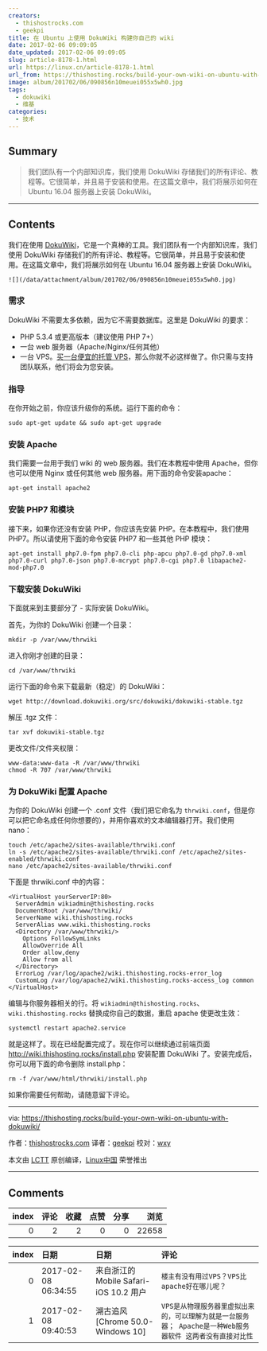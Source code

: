 ```yaml
---
creators:
  - thishostrocks.com
  - geekpi
title: 在 Ubuntu 上使用 DokuWiki 构建你自己的 wiki
date: 2017-02-06 09:09:05
date_updated: 2017-02-06 09:09:05
slug: article-8178-1.html
url: https://linux.cn/article-8178-1.html
url_from: https://thishosting.rocks/build-your-own-wiki-on-ubuntu-with-dokuwiki/
image: album/201702/06/090856n10meuei055x5wh0.jpg
tags:
  - dokuwiki
  - 维基
categories:
  - 技术
---
```


## Summary

> 我们团队有一个内部知识库，我们使用 DokuWiki 存储我们的所有评论、教程等。它很简单，并且易于安装和使用。在这篇文章中，我们将展示如何在 Ubuntu 16.04 服务器上安装 DokuWiki。

***

<!-- more -->

## Contents

我们在使用 [DokuWiki](https://github.com/splitbrain/dokuwiki)，它是一个真棒的工具。我们团队有一个内部知识库，我们使用 DokuWiki 存储我们的所有评论、教程等。它很简单，并且易于安装和使用。在这篇文章中，我们将展示如何在 Ubuntu 16.04 服务器上安装 DokuWiki。

`![](/data/attachment/album/201702/06/090856n10meuei055x5wh0.jpg)`

### 需求

DokuWiki 不需要太多依赖，因为它不需要数据库。这里是 DokuWiki 的要求：

* PHP 5.3.4 或更高版本（建议使用 PHP 7+）
* 一台 web 服务器（Apache/Nginx/任何其他）
* 一台 VPS。[买一台便宜的托管 VPS](http://click.aliyun.com/m/7604/)，那么你就不必这样做了。你只需与支持团队联系，他们将会为您安装。

### 指导

在你开始之前，你应该升级你的系统。运行下面的命令：

```shell
sudo apt-get update && sudo apt-get upgrade
```

### 安装 Apache

我们需要一台用于我们 wiki 的 web 服务器。我们在本教程中使用 Apache，但你也可以使用 Nginx 或任何其他 web 服务器。用下面的命令安装apache：

```shell
apt-get install apache2
```

### 安装 PHP7 和模块

接下来，如果你还没有安装 PHP，你应该先安装 PHP。在本教程中，我们使用 PHP7。所以请使用下面的命令安装 PHP7 和一些其他 PHP 模块：

```shell
apt-get install php7.0-fpm php7.0-cli php-apcu php7.0-gd php7.0-xml php7.0-curl php7.0-json php7.0-mcrypt php7.0-cgi php7.0 libapache2-mod-php7.0
```

### 下载安装 DokuWiki

下面就来到主要部分了 - 实际安装 DokuWiki。

首先，为你的 DokuWiki 创建一个目录：

```shell
mkdir -p /var/www/thrwiki
```

进入你刚才创建的目录：

```shell
cd /var/www/thrwiki
```

运行下面的命令来下载最新（稳定）的 DokuWiki：

```shell
wget http://download.dokuwiki.org/src/dokuwiki/dokuwiki-stable.tgz
```

解压 .tgz 文件：

```shell
tar xvf dokuwiki-stable.tgz
```

更改文件/文件夹权限：

```shell
www-data:www-data -R /var/www/thrwiki
chmod -R 707 /var/www/thrwiki
```

### 为 DokuWiki 配置 Apache

为你的 DokuWiki 创建一个 .conf 文件（我们把它命名为 `thrwiki.conf`，但是你可以把它命名成任何你想要的），并用你喜欢的文本编辑器打开。我们使用 nano：

```shell
touch /etc/apache2/sites-available/thrwiki.conf
ln -s /etc/apache2/sites-available/thrwiki.conf /etc/apache2/sites-enabled/thrwiki.conf
nano /etc/apache2/sites-available/thrwiki.conf
```

下面是 thrwiki.conf 中的内容：

```shell
<VirtualHost yourServerIP:80>
  ServerAdmin wikiadmin@thishosting.rocks
  DocumentRoot /var/www/thrwiki/
  ServerName wiki.thishosting.rocks
  ServerAlias www.wiki.thishosting.rocks
  <Directory /var/www/thrwiki/>
    Options FollowSymLinks
    AllowOverride All
    Order allow,deny
    Allow from all
  </Directory>
  ErrorLog /var/log/apache2/wiki.thishosting.rocks-error_log
  CustomLog /var/log/apache2/wiki.thishosting.rocks-access_log common
</VirtualHost>
```

编辑与你服务器相关的行。将 `wikiadmin@thishosting.rocks`、`wiki.thishosting.rocks` 替换成你自己的数据，重启 apache 使更改生效：

```shell
systemctl restart apache2.service
```

就是这样了。现在已经配置完成了。现在你可以继续通过前端页面 http://wiki.thishosting.rocks/install.php 安装配置 DokuWiki 了。安装完成后，你可以用下面的命令删除 install.php：

```shell
rm -f /var/www/html/thrwiki/install.php
```

如果你需要任何帮助，请随意留下评论。

---

via: <https://thishosting.rocks/build-your-own-wiki-on-ubuntu-with-dokuwiki/>

作者：[thishostrocks.com](https://twitter.com/thishostrocks) 译者：[geekpi](https://github.com/geekpi) 校对：[wxy](https://github.com/wxy)

本文由 [LCTT](https://github.com/LCTT/TranslateProject) 原创编译，[Linux中国](https://linux.cn/) 荣誉推出

***

## Comments


|   index |   评论 |   收藏 |   点赞 |   分享 |   浏览 |
|--------:|-------:|-------:|-------:|-------:|-------:|
|       0 |      2 |      2 |      0 |      0 |  22658 |

|   index | 日期                | 日期                                   | 评论                                                                                                       |
|--------:|:--------------------|:---------------------------------------|:-----------------------------------------------------------------------------------------------------------|
|       0 | 2017-02-08 06:34:55 | 来自浙江的 Mobile Safari-iOS 10.2 用户 | `楼主有没有用过VPS？VPS比apache好在哪儿呢？`                                                               |
|       1 | 2017-02-08 09:40:53 | 溯古追风 [Chrome 50.0-Windows 10]      | `VPS是从物理服务器里虚拟出来的，可以理解为就是一台服务器； Apache是一种Web服务器软件 这两者没有直接对比性` |

